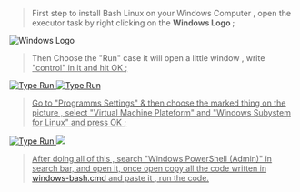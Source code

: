 

> First step to install Bash Linux on your Windows Computer , open the executor task by right clicking on the <b> Windows Logo </b> ;
<img src="https://media.discordapp.net/attachments/735256504143183893/791432221949034536/wPPdUeJeyQmwAAAABJRU5ErkJggg.png?width=299&height=32" alt="Windows Logo">

> Then Choose the "Run" case it will open a little window , write <u>"control"<u/> in it and hit OK ;

<img src="https://media.discordapp.net/attachments/735256504143183893/791432398901608468/Uj8gAAAABJRU5ErkJggg.png?width=210&height=189" alt="Type Run"> <img src="https://media.discordapp.net/attachments/735256504143183893/791432523716362250/8Aio0j43DQHsYAAAAASUVORK5CYII.png?width=337&height=184" alt="Type Run"> 

> Go to "Programms Settings" & then choose the marked thing on the picture , select "Virtual Machine Plateform" and "Windows Subystem for Linux" and press OK ;

<img src="https://media.discordapp.net/attachments/735256504143183893/791432644390944779/actEJPBhqQAAAAASUVORK5CYII.png?width=451&height=182" alt="Type Run"> <img src="https://media.discordapp.net/attachments/735256504143183893/791432718026145802/ldRcAAAAASUVORK5CYII.png?width=312&height=278">

> After doing all of this , search "Windows PowerShell (Admin)" in search bar, and open it,
once open copy all the code written in [windows-bash.cmd](https://github.com/yung3zekiel/Windows-Bash-Download/commit/e5c15a23b816819764d17c2893b0e101ee0d1d76 "Click Here") and paste it , run the code.


